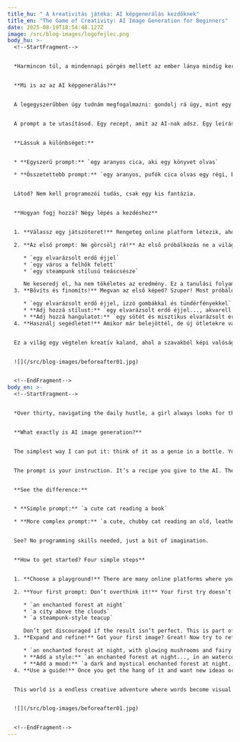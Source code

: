 ```yaml
---
title_hu: " A kreativitás játéka: AI képgenerálás kezdőknek"
title_en: "The Game of Creativity: AI Image Generation for Beginners"
date: 2025-08-19T18:54:48.127Z
image: /src/blog-images/logofejlec.png
body_hu: >-
  <!--StartFragment-->


  *Harmincon túl, a mindennapi pörgés mellett az ember lánya mindig keresi azokat a kis szigeteket, ahol ki tud kapcsolni, ahol valami újat alkothat. Ez nálam az **AI képgenerálás** lett. Olyan, mint egy új szerelem, tele meglepetéssel és felfedezésekkel. Ha te is láttál már elképesztő, meseszerű vagy épp fotórealisztikus képeket az interneten, de azt gondolod, túl bonyolult a dolog, akkor ez a cikk neked szól. Ez nem egy programozói feladat, hidd el, sokkal inkább egy kreatív játszótér.*


  **Mi is az az AI képgenerálás?**


  A legegyszerűbben úgy tudnám megfogalmazni: gondolj rá úgy, mint egy szellemre a palackban. Te vagy a mester, aki kíván valamit, a szellem (az AI) pedig a legjobb tudása szerint teljesíti azt. A kívánságod pedig nem más, mint egy szöveges leírás, amit **prompt**-nak hívunk.


  A prompt a te utasításod. Egy recept, amit az AI-nak adsz. Egy leírás, amiben minden benne van, amit a képen látni szeretnél. Minél pontosabb, részletesebb és hangulatosabb a recepted, annál "finomabb" lesz a végeredmény.


  **Lássuk a különbséget:**


  * **Egyszerű prompt:** `egy aranyos cica, aki egy könyvet olvas`

  * **Összetettebb prompt:** `egy aranyos, pufók cica olvas egy régi, bőrkötéses könyvet egy kandalló mellett, drámai megvilágítás, olajfestmény stílus`


  Látod? Nem kell programozói tudás, csak egy kis fantázia.


  **Hogyan fogj hozzá? Négy lépés a kezdéshez**


  1. **Válassz egy játszóteret!** Rengeteg online platform létezik, ahol ingyenesen kipróbálhatod magad. Nincs szükség telepítésre, csak regisztrálsz, és már mehet is a móka. Az én személyes [kedvenceimet](https://aliceinbp.com/links.html) megtalálod a honlapomon, de kezdésnek a **Microsoft Copilot** (teljesen ingyenes) vagy a **NightCafe** (naponta ad ingyen kreditet) tökéletes választás.

  2. **Az első prompt: Ne görcsölj rá!** Az első próbálkozás ne a világmegváltó műalkotásról szóljon! A cél az, hogy ráérezz az ízére. Írj be valami egyszerűt és hangulatosat, például:

     * `egy elvarázsolt erdő éjjel`
     * `egy város a felhők felett`
     * `egy steampunk stílusú teáscsésze`

     Ne keseredj el, ha nem tökéletes az eredmény. Ez a tanulási folyamat része, a legszebb képek néha a "hibákból" születnek.
  3. **Bővíts és finomíts!** Megvan az első képed? Szuper! Most próbáld meg finomítani. Adj hozzá újabb részleteket, **"fűszereket"** a prompthoz.

     * `egy elvarázsolt erdő éjjel, izzó gombákkal és tündérfényekkel`
     * **Adj hozzá stílust:** `egy elvarázsolt erdő éjjel..., akvarell festmény stílusában`
     * **Adj hozzá hangulatot:** `egy sötét és misztikus elvarázsolt erdő éjjel...`
  4. **Használj segédletet!** Amikor már belejöttél, de új ötletekre vagy stílusokra vágysz, akkor jön a képbe az **[Alkimista Műhely]**.  Az oldalam segítséget nyújt a promptépítéshez, ahol **témákat, részleteket, hangulatokat és stílusokat** is kiválaszthatsz. Így nem kell mindent a semmiből kitalálnod.


  Ez a világ egy végtelen kreatív kaland, ahol a szavakból képi valóság lesz. Remélem, ez a kis bevezető segített eloszlatni a ködöt, és te is kedvet kaptál az alkotáshoz.


  ![](/src/blog-images/beforeafter01.jpg)


  <!--EndFragment-->
body_en: >-
  <!--StartFragment-->


  *Over thirty, navigating the daily hustle, a girl always looks for those little islands where she can unwind and create something new. For me, that new love became **AI image generation**. It’s full of surprises and discoveries. If you’ve seen incredible, fairytale-like or photorealistic images online and thought it sounded too complicated, this article is for you. Trust me, it’s not a programming task; it’s a creative playground.*


  **What exactly is AI image generation?**


  The simplest way I can put it: think of it as a genie in a bottle. You are the master who makes a wish, and the genie (the AI) fulfills it to the best of its ability. Your wish is a text description called a **prompt**.


  The prompt is your instruction. It’s a recipe you give to the AI. The more precise, detailed, and atmospheric your recipe is, the "tastier" the result will be.


  **See the difference:**


  * **Simple prompt:** `a cute cat reading a book`

  * **More complex prompt:** `a cute, chubby cat reading an old, leather-bound book next to a fireplace, dramatic lighting, oil painting style`


  See? No programming skills needed, just a bit of imagination.


  **How to get started? Four simple steps**


  1. **Choose a playground!** There are many online platforms where you can try it for free. No need to install anything; just sign up, and the fun begins. You can find my personal [favorites](https://aliceinbp.com/links.html) on my website, but for starters, **Microsoft Copilot** (completely free) or **NightCafe** (gives daily free credits) are perfect choices.

  2. **Your first prompt: Don’t overthink it!** Your first try doesn’t have to be a masterpiece that changes the world! The goal is to get a feel for it. Write something simple and atmospheric, like:

     * `an enchanted forest at night`
     * `a city above the clouds`
     * `a steampunk-style teacup`

     Don’t get discouraged if the result isn’t perfect. This is part of the learning process, and sometimes the most beautiful images are born from "mistakes."
  3. **Expand and refine!** Got your first image? Great! Now try to refine it. Add new details, new **"spices"**, to the prompt.

     * `an enchanted forest at night, with glowing mushrooms and fairy lights`
     * **Add a style:** `an enchanted forest at night..., in an watercolor painting style`
     * **Add a mood:** `a dark and mystical enchanted forest at night...`
  4. **Use a guide!** Once you get the hang of it and want new ideas or styles, that’s where the [**Alchemist's Workshop** ](https://aliceinbp.com)comes in. My website helps you build prompts, where you can choose from **subjects, details, moods, and styles**. This way, you don't have to come up with everything from scratch.


  This world is a endless creative adventure where words become visual reality. I hope this little introduction helped clear the fog and got you excited to create.


  ![](/src/blog-images/beforeafter01.jpg)


  <!--EndFragment-->
---
```

